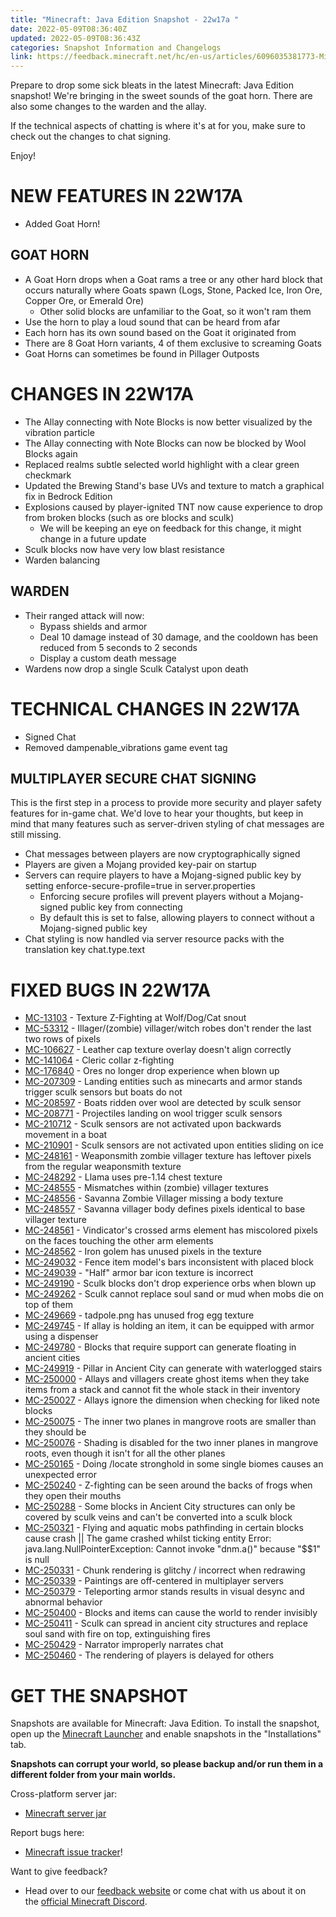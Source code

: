 ```yaml
---
title: "Minecraft: Java Edition Snapshot - 22w17a "
date: 2022-05-09T08:36:40Z
updated: 2022-05-09T08:36:43Z
categories: Snapshot Information and Changelogs
link: https://feedback.minecraft.net/hc/en-us/articles/6096035381773-Minecraft-Java-Edition-Snapshot-22w17a-
---
```


Prepare to drop some sick bleats in the latest Minecraft: Java Edition snapshot! We\'re bringing in the sweet sounds of the goat horn. There are also some changes to the warden and the allay. 

If the technical aspects of chatting is where it\'s at for you, make sure to check out the changes to chat signing.

Enjoy!

# NEW FEATURES IN 22W17A

-   Added Goat Horn!

## GOAT HORN

-   A Goat Horn drops when a Goat rams a tree or any other hard block that occurs naturally where Goats spawn (Logs, Stone, Packed Ice, Iron Ore, Copper Ore, or Emerald Ore)
    -   Other solid blocks are unfamiliar to the Goat, so it won't ram them
-   Use the horn to play a loud sound that can be heard from afar
-   Each horn has its own sound based on the Goat it originated from
-   There are 8 Goat Horn variants, 4 of them exclusive to screaming Goats
-   Goat Horns can sometimes be found in Pillager Outposts

# CHANGES IN 22W17A

-   The Allay connecting with Note Blocks is now better visualized by the vibration particle
-   The Allay connecting with Note Blocks can now be blocked by Wool Blocks again
-   Replaced realms subtle selected world highlight with a clear green checkmark
-   Updated the Brewing Stand's base UVs and texture to match a graphical fix in Bedrock Edition
-   Explosions caused by player-ignited TNT now cause experience to drop from broken blocks (such as ore blocks and sculk)
    -   We will be keeping an eye on feedback for this change, it might change in a future update
-   Sculk blocks now have very low blast resistance
-   Warden balancing

## WARDEN

-   Their ranged attack will now:
    -   Bypass shields and armor
    -   Deal 10 damage instead of 30 damage, and the cooldown has been reduced from 5 seconds to 2 seconds
    -   Display a custom death message
-   Wardens now drop a single Sculk Catalyst upon death

# TECHNICAL CHANGES IN 22W17A

-   Signed Chat
-   Removed dampenable_vibrations game event tag

## MULTIPLAYER SECURE CHAT SIGNING

<div>

This is the first step in a process to provide more security and player safety features for in-game chat. We\'d love to hear your thoughts, but keep in mind that many features such as server-driven styling of chat messages are still missing.

</div>

-   Chat messages between players are now cryptographically signed
-   Players are given a Mojang provided key-pair on startup
-   Servers can require players to have a Mojang-signed public key by setting enforce-secure-profile=true in server.properties
    -   Enforcing secure profiles will prevent players without a Mojang-signed public key from connecting
    -   By default this is set to false, allowing players to connect without a Mojang-signed public key
-   Chat styling is now handled via server resource packs with the translation key chat.type.text

# FIXED BUGS IN 22W17A

-   [MC-13103](https://bugs.mojang.com/browse/MC-13103) - Texture Z-Fighting at Wolf/Dog/Cat snout
-   [MC-53312](https://bugs.mojang.com/browse/MC-53312) - Illager/(zombie) villager/witch robes don't render the last two rows of pixels
-   [MC-106627](https://bugs.mojang.com/browse/MC-106627) - Leather cap texture overlay doesn't align correctly
-   [MC-141064](https://bugs.mojang.com/browse/MC-141064) - Cleric collar z-fighting
-   [MC-176840](https://bugs.mojang.com/browse/MC-176840) - Ores no longer drop experience when blown up
-   [MC-207309](https://bugs.mojang.com/browse/MC-207309) - Landing entities such as minecarts and armor stands trigger sculk sensors but boats do not
-   [MC-208597](https://bugs.mojang.com/browse/MC-208597) - Boats ridden over wool are detected by sculk sensor
-   [MC-208771](https://bugs.mojang.com/browse/MC-208771) - Projectiles landing on wool trigger sculk sensors
-   [MC-210712](https://bugs.mojang.com/browse/MC-210712) - Sculk sensors are not activated upon backwards movement in a boat
-   [MC-210901](https://bugs.mojang.com/browse/MC-210901) - Sculk sensors are not activated upon entities sliding on ice
-   [MC-248161](https://bugs.mojang.com/browse/MC-248161) - Weaponsmith zombie villager texture has leftover pixels from the regular weaponsmith texture
-   [MC-248292](https://bugs.mojang.com/browse/MC-248292) - Llama uses pre-1.14 chest texture
-   [MC-248555](https://bugs.mojang.com/browse/MC-248555) - Mismatches within (zombie) villager textures
-   [MC-248556](https://bugs.mojang.com/browse/MC-248556) - Savanna Zombie Villager missing a body texture
-   [MC-248557](https://bugs.mojang.com/browse/MC-248557) - Savanna villager body defines pixels identical to base villager texture
-   [MC-248561](https://bugs.mojang.com/browse/MC-248561) - Vindicator's crossed arms element has miscolored pixels on the faces touching the other arm elements
-   [MC-248562](https://bugs.mojang.com/browse/MC-248562) - Iron golem has unused pixels in the texture
-   [MC-249032](https://bugs.mojang.com/browse/MC-249032) - Fence item model's bars inconsistent with placed block
-   [MC-249039](https://bugs.mojang.com/browse/MC-249039) - "Half" armor bar icon texture is incorrect
-   [MC-249190](https://bugs.mojang.com/browse/MC-249190) - Sculk blocks don't drop experience orbs when blown up
-   [MC-249262](https://bugs.mojang.com/browse/MC-249262) - Sculk cannot replace soul sand or mud when mobs die on top of them
-   [MC-249669](https://bugs.mojang.com/browse/MC-249669) - tadpole.png has unused frog egg texture
-   [MC-249745](https://bugs.mojang.com/browse/MC-249745) - If allay is holding an item, it can be equipped with armor using a dispenser
-   [MC-249780](https://bugs.mojang.com/browse/MC-249780) - Blocks that require support can generate floating in ancient cities
-   [MC-249919](https://bugs.mojang.com/browse/MC-249919) - Pillar in Ancient City can generate with waterlogged stairs
-   [MC-250000](https://bugs.mojang.com/browse/MC-250000) - Allays and villagers create ghost items when they take items from a stack and cannot fit the whole stack in their inventory
-   [MC-250027](https://bugs.mojang.com/browse/MC-250027) - Allays ignore the dimension when checking for liked note blocks
-   [MC-250075](https://bugs.mojang.com/browse/MC-250075) - The inner two planes in mangrove roots are smaller than they should be
-   [MC-250076](https://bugs.mojang.com/browse/MC-250076) - Shading is disabled for the two inner planes in mangrove roots, even though it isn't for all the other planes
-   [MC-250165](https://bugs.mojang.com/browse/MC-250165) - Doing /locate stronghold in some single biomes causes an unexpected error
-   [MC-250240](https://bugs.mojang.com/browse/MC-250240) - Z-fighting can be seen around the backs of frogs when they open their mouths
-   [MC-250288](https://bugs.mojang.com/browse/MC-250288) - Some blocks in Ancient City structures can only be covered by sculk veins and can't be converted into a sculk block
-   [MC-250321](https://bugs.mojang.com/browse/MC-250321) - Flying and aquatic mobs pathfinding in certain blocks cause crash \|\| The game crashed whilst ticking entity Error: java.lang.NullPointerException: Cannot invoke "dnm.a()" because "\$\$1" is null
-   [MC-250331](https://bugs.mojang.com/browse/MC-250331) - Chunk rendering is glitchy / incorrect when redrawing
-   [MC-250339](https://bugs.mojang.com/browse/MC-250339) - Paintings are off-centered in multiplayer servers
-   [MC-250379](https://bugs.mojang.com/browse/MC-250379) - Teleporting armor stands results in visual desync and abnormal behavior
-   [MC-250400](https://bugs.mojang.com/browse/MC-250400) - Blocks and items can cause the world to render invisibly
-   [MC-250411](https://bugs.mojang.com/browse/MC-250411) - Sculk can spread in ancient city structures and replace soul sand with fire on top, extinguishing fires
-   [MC-250429](https://bugs.mojang.com/browse/MC-250429) - Narrator improperly narrates chat
-   [MC-250460](https://bugs.mojang.com/browse/MC-250460) - The rendering of players is delayed for others

# GET THE SNAPSHOT

Snapshots are available for Minecraft: Java Edition. To install the snapshot, open up the [Minecraft Launcher](https://www.minecraft.net/download.html) and enable snapshots in the \"Installations\" tab.

**Snapshots can corrupt your world, so please backup and/or run them in a different folder from your main worlds.**

Cross-platform server jar:

-   [Minecraft server jar](https://launcher.mojang.com/v1/objects/9b4d5a87b48d7c3784fdfc9d6982543e8d9296df/server.jar)

Report bugs here:

-   [Minecraft issue tracker](https://bugs.mojang.com/browse/MC)!

Want to give feedback?

-   Head over to our [feedback website](https://aka.ms/JavaSnapshotFeedback?ref=minecraftnet) or come chat with us about it on the [official Minecraft Discord](https://discordapp.com/invite/minecraft).
